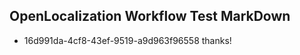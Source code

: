 ## OpenLocalization Workflow Test MarkDown
* 16d991da-4cf8-43ef-9519-a9d963f96558 thanks!

<!--HONumber=Jul16_HO3-->


